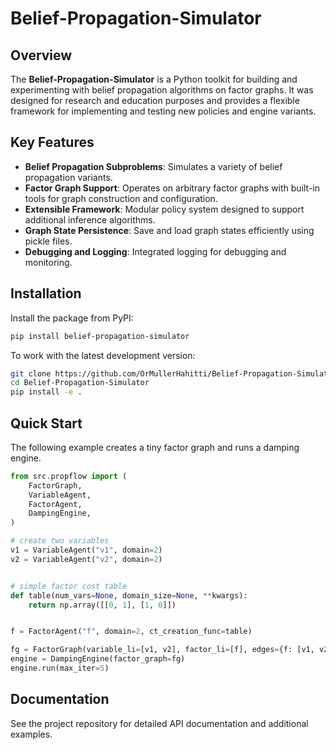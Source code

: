 # Belief-Propagation-Simulator

## Overview
The **Belief-Propagation-Simulator** is a Python toolkit for building and experimenting with belief propagation algorithms on factor graphs. It was designed for research and education purposes and provides a flexible framework for implementing and testing new policies and engine variants.

## Key Features
- **Belief Propagation Subproblems**: Simulates a variety of belief propagation variants.
- **Factor Graph Support**: Operates on arbitrary factor graphs with built-in tools for graph construction and configuration.
- **Extensible Framework**: Modular policy system designed to support additional inference algorithms.
- **Graph State Persistence**: Save and load graph states efficiently using pickle files.
- **Debugging and Logging**: Integrated logging for debugging and monitoring.

## Installation
Install the package from PyPI:

```bash
pip install belief-propagation-simulator
```

To work with the latest development version:

```bash
git clone https://github.com/OrMullerHahitti/Belief-Propagation-Simulator.git
cd Belief-Propagation-Simulator
pip install -e .
```

## Quick Start
The following example creates a tiny factor graph and runs a damping engine.

```python
from src.propflow import (
    FactorGraph,
    VariableAgent,
    FactorAgent,
    DampingEngine,
)

# create two variables
v1 = VariableAgent("v1", domain=2)
v2 = VariableAgent("v2", domain=2)


# simple factor cost table
def table(num_vars=None, domain_size=None, **kwargs):
    return np.array([[0, 1], [1, 0]])


f = FactorAgent("f", domain=2, ct_creation_func=table)

fg = FactorGraph(variable_li=[v1, v2], factor_li=[f], edges={f: [v1, v2]})
engine = DampingEngine(factor_graph=fg)
engine.run(max_iter=5)
```

## Documentation
See the project repository for detailed API documentation and additional examples.

